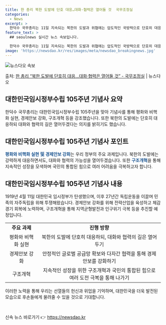 ```yaml
---
title: 한 총리 북한 도발에 단호 대응…대화·협력은 열어둘 것  국무조정실
categories:
  - News
excerpt: >
  한덕수 국무총리는 11일 지속되는 북한의 도발과 위협에는 압도적인 국방력으로 단호히 대응하되, 대화와 협력의…
feature_text: >
  ## seoulnews 실시간 뉴스 속보입니다.

  한덕수 국무총리는 11일 지속되는 북한의 도발과 위협에는 압도적인 국방력으로 단호히 대응하되, 대화와 협력의…
image: 'https://newsdao.kr/res/images/meta/newsdao_breakingnews.jpg'
---
```


![뉴스다오 속보](https://newsdao.kr/res/images/meta/newsdao_breakingnews.jpg)

<p>출처: <a href="https://newsdao.kr/3570" rel="dofollow">한 총리 “북한 도발에 단호히 대응…대화·협력은 열어둘 것”   - 국무조정실</a> | 뉴스다오</p>

<h2 data-ke-size="size26">대한민국임시정부수립 105주년 기념사 요약</h2>
<p data-ke-size="size16">한덕수 국무총리는 대한민국임시정부수립 105주년을 맞아 기념사를 통해 평화와 비핵화 실현, 경제안보 강화, 구조개혁 등을 강조했습니다. 또한 북한의 도발에는 단호히 대응하되 대화와 협력의 길은 열어두겠다는 의지를 밝히기도 했습니다.</p>

<h2 data-ke-size="size26">대한민국임시정부수립 105주년 기념사 포인트</h2>
<p data-ke-size="size16"><b><span style="color: #1a5490;">평화와 비핵화 실현</span></b> <b><span style="background-color: #21538527; color: #1a5490;">및</span></b> <b><span style="color: #1a5490;">경제안보 강화</span></b>는 우리 정부의 주요 과제입니다. 북한의 도발에는 강력하게 대응하면서도, 대화와 협력의 가능성을 열어두겠습니다. 또한 <b><span style="color: #1a5490;">구조개혁</span></b>을 통해 지속적인 성장을 모색하며 국민의 통합된 힘으로 여러 어려움을 극복하고자 합니다.</p>

<h2 data-ke-size="size26">대한민국임시정부수립 105주년 기념사 내용</h2>
<p data-ke-size="size16">1919년 4월 11일 대한민국 임시정부가 탄생했으며, 이후 27년간 독립운동을 이끌며 민족의 자주독립을 위해 투쟁해왔습니다. 경제안보 강화를 위해 전략산업을 육성하고 체감경기 회복에 노력하며, 구조개혁을 통해 지역균형발전과 인구위기 극복 등을 추진할 예정입니다.</p>

<table>
	<tr>
		<td style="text-align: center;"><b>주요 과제</b></td>
		<td style="text-align: center;"><b>진행 방향</b></td>
	</tr>
	<tr>
		<td style="text-align: center;">평화와 비핵화 실현</td>
		<td style="text-align: center;">북한의 도발에 단호히 대응하되, 대화와 협력의 길은 열어두기</td>
	</tr>
	<tr>
		<td style="text-align: center;">경제안보 강화</td>
		<td style="text-align: center;">안정적인 글로벌 공급망 확보와 다자간 협력을 통해 경제안보를 강화하기</td>
	</tr>
	<tr>
		<td style="text-align: center;">구조개혁</td>
		<td style="text-align: center;">지속적인 성장을 위한 구조개혁과 국민의 통합된 힘으로 여러 도전 극복을 통해 나가기</td>
	</tr>
</table>

<p data-ke-size="size16">이러한 노력을 통해 우리는 선열들의 헌신과 위업을 기억하며, 대한민국을 더욱 발전된 모습으로 후손들에게 물려줄 수 있을 것으로 기대합니다.</p>

<p data-ke-size="size16">&nbsp;</p> 

신속 뉴스 바로가기 👉 <a href="https://newsdao.kr" rel="dofollow">https://newsdao.kr</a>


